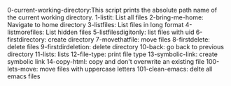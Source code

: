 0-current-working-directory:This script prints the absolute path name of the current working directory.
1-listit: List all files
2-bring-me-home: Navigate to home directory
3-listfiles: List files in long format
4-listmorefiles: List hidden files
5-listfilesdigitonly: list files with uid
6-firstdirectory: create directory
7-movethatfile: move files
8-firstdelete: delete files
9-firstdirdeletion: delete directory
10-back: go back to previous directory
11-lists: lists
12-file-type: print file type
13-symbolic-link: create symbolic link
14-copy-html: copy and don't overwrite an existing file
100-lets-move: move files with uppercase letters
101-clean-emacs: delte all emacs files
